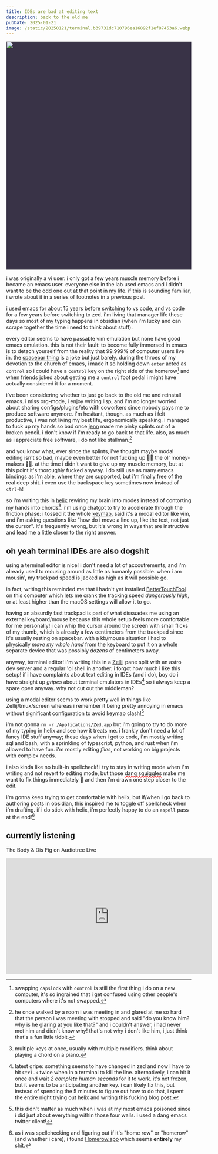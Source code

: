 ```yaml
---
title: IDEs are bad at editing text
description: back to the old me
pubDate: 2025-01-21
image: /static/20250121/terminal.b39731dc710796ea16892f1ef87453a6.webp
---
```


<img loading=lazy src="/static/20250121/terminal.b39731dc710796ea16892f1ef87453a6.webp" width="1024" height="620" style="background: #393347;">

i was originally a vi user. i only got a few years muscle memory before i became an emacs user. everyone else in the lab used emacs and i didn't want to be the odd one out at that point in my life. if this is sounding familiar, i wrote about it in a series of footnotes in a previous post.

i used emacs for about 15 years before switching to vs code, and vs code for a few years before switching to zed. i'm living that manager life these days so most of my typing happens in obsidian (when i'm lucky and can scrape together the time i need to think about stuff).

every editor seems to have passable vim emulation but none have good emacs emulation. this is not their fault: to become fully immersed in emacs is to detach yourself from the reality that 99.999% of computer users live in. the [spacebar thing](https://xkcd.com/1172/) is a joke but just barely. during the throes of my devotion to the church of emacs, i made it so holding down `enter` acted as `control` so i could have a `control` key on the right side of the homerow[^capslock] and when friends joked about getting me a `control` foot pedal i might have actually considered it for a moment.

[^capslock]: swapping `capslock` with `control` is still the first thing i do on a new computer, it's so ingrained that i get confused using other people's computers where it's not swapped.

i've been considering whether to just go back to the old me and reinstall emacs. i miss org-mode, i enjoy writing lisp, and i'm no longer worried about sharing configs/plugins/etc with coworkers since nobody pays me to produce software anymore. i'm hesitant, though. as much as i felt productive, i was not living my best life, ergonomically speaking. i managed to fuck up my hands so bad once [jenn](https://jennschiffer.com/) made me pinky splints out of a broken pencil. i don't know if i'm ready to go back to that life. also, as much as i appreciate free software, i do not like stallman.[^stallman]

[^stallman]: he once walked by a room i was meeting in  and glared at me so hard that the person i was meeting with stopped and said "do you know him? why is he glaring at you like that?" and i couldn't answer, i had never met him and didn't know why! that's not why i don't like him, i just think that's a fun little tidbit.

and you know what, ever since the splints, i've thought maybe modal editing isn't so bad, maybe even better for not fucking up 🤚🏽 the ol' money-makers ✋🏽. at the time i didn't want to give up my muscle memory, but at this point it's thoroughly fucked anyway. i do still use as many emacs bindings as i'm able, where they are supported, but i'm finally free of the real deep shit. i even use the backspace key sometimes now instead of `ctrl-h`!

so i'm writing this in [helix](https://helix-editor.com/) rewiring my brain into modes instead of contorting my hands into chords[^chord]. i'm using chatgpt to try to accelerate through the friction phase: i tossed it the whole [keymap](https://docs.helix-editor.com/keymap.html), said it's a modal editor like vim, and i'm asking questions like "how do i move a line up, like the text, not just the cursor". it's frequently wrong, but it's wrong in ways that are instructive and lead me a little closer to the right answer.

[^chord]: multiple keys at once, usually with multiple modifiers. think about playing a chord on a piano.

## oh yeah terminal IDEs are also dogshit

using a terminal editor is nice! i don't need a lot of accoutrements, and i'm already used to mousing around as little as humanly possible. when i am mousin', my trackpad speed is jacked as high as it will possible go.

in fact, writing this reminded me that i hadn't yet installed [BetterTouchTool](https://folivora.ai/) on this computer which lets me crank the tracking speed _dangerously high_, or at least higher than the macOS settings will allow it to go.

having an absurdly fast trackpad is part of what dissuades me using an external keyboard/mouse because this whole setup feels more comfortable for me personally! i can whip the cursor around the screen with small flicks of my thumb, which is already a few centimeters from the trackpad since it's usually resting on spacebar. with a kb/mouse situation i had to physically _move my whole hand_ from the keyboard to put it on a whole separate device that was possibly _dozens_ of centimeters away.

anyway, terminal editor! i'm writing this in a [Zellij](https://zellij.dev/) pane split with an astro dev server and a regular 'ol shell in another. i forgot how much i like this setup! if i have complaints about text editing in IDEs (and i do), boy do i have straight up _gripes_ about terminal emulators in IDEs[^zed-gripe] so i always keep a spare open anyway. why not cut out the middleman?

[^zed-gripe]: latest gripe: something seems to have changed in zed and now I have to hit `Ctrl-k` twice when in a terminal to kill the line. alternatively, i can hit it once and wait _2 complete human seconds_ for it to work. it's not frozen, but it seems to be anticipating another key. i can likely fix this, but instead of spending the 5 minutes to figure out how to do that, i spent the entire night trying out helix and writing this fucking blog post.

using a modal editor seems to work pretty well in things like Zellij/tmux/screen whereas i remember it being pretty annoying in emacs without significant configuration to avoid keymap clash![^emacs-os]

[^emacs-os]: this didn't matter as much when i was at my most emacs poisoned since i did just about everything within those four walls. i used a dang emacs twitter client!

i'm not gonna `rm -r /Applications/Zed.app` but i'm going to try to do more of my typing in helix and see how it treats me. i frankly don't need a lot of fancy IDE stuff anyway; these days when i get to code, i'm mostly writing sql and bash, with a sprinkling of typescript, python, and rust when i'm allowed to have fun. i'm mostly editing _files_, not working on big projects with complex needs.

i also kinda like no built-in spellcheck! i try to stay in writing mode when i'm writing and not revert to editing mode, but those <span class=squiggle>dang squiggles</span> make me want to fix things immediately 👀 and then i'm drawn one step closer to the edit.

i'm gonna keep trying to get comfortable with helix, but if/when i go back to authoring posts in obsidian, this inspired me to toggle off spellcheck when i'm drafting. if i do stick with helix, i'm perfectly happy to do an `aspell` pass at the end![^homerow]

[^homerow]: as i was spellchecking and figuring out if it's "home row" or "homerow" (and whether i care), i found [Homerow.app](https://www.homerow.app/) which seems **entirely** my shit.

## currently listening

The Body & Dis Fig on Audiotree Live

<iframe loading=lazy width="560" height="315" src="https://www.youtube-nocookie.com/embed/K6zxqcgn6tw?si=tdJulSxk514s0kqH" title="YouTube video player" frameborder="0" allow="accelerometer; autoplay; clipboard-write; encrypted-media; gyroscope; picture-in-picture; web-share" referrerpolicy="strict-origin-when-cross-origin" allowfullscreen></iframe>


<style>

.squiggle {
  text-decoration: underline;
  text-decoration-color: red;
  text-decoration-style: wavy;
  text-decoration-skip-ink: none;
}

</style>
